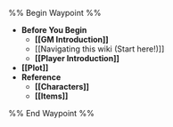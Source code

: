%% Begin Waypoint %%
- **Before You Begin**
	- **[[GM Introduction]]**
	- [[Navigating this wiki (Start here!)]]
	- **[[Player Introduction]]**
- **[[Plot]]**
- **Reference**
	- **[[Characters]]**
	- **[[Items]]**

%% End Waypoint %%

